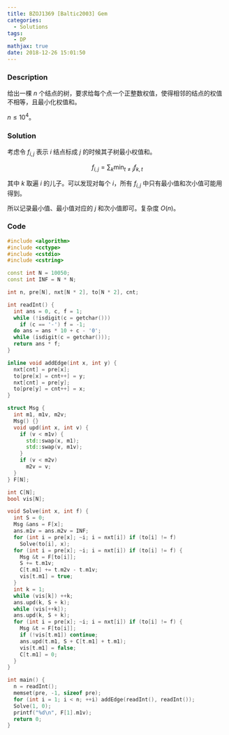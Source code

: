 ```yaml
---
title: BZOJ1369 [Baltic2003] Gem
categories:
  - Solutions
tags:
  - DP
mathjax: true
date: 2018-12-26 15:01:50
---
```


### Description

给出一棵 $n$ 个结点的树，要求给每个点一个正整数权值，使得相邻的结点的权值不相等，且最小化权值和。

$n\leqslant10^4$。

<!--more-->

### Solution

考虑令 $f_{i,j}$ 表示 $i$ 结点标成 $j$ 的时候其子树最小权值和。

$$f_{i,j}=\sum_k\min_{t\neq j}f_{k,t}$$

其中 $k$ 取遍 $i$ 的儿子。可以发现对每个 $i$，所有 $f_{i,j}$ 中只有最小值和次小值可能用得到。

所以记录最小值、最小值对应的 $j$ 和次小值即可。复杂度 $O(n)$。

### Code

```cpp
#include <algorithm>
#include <cctype>
#include <cstdio>
#include <cstring>

const int N = 10050;
const int INF = N * N;

int n, pre[N], nxt[N * 2], to[N * 2], cnt;

int readInt() {
  int ans = 0, c, f = 1;
  while (!isdigit(c = getchar()))
    if (c == '-') f = -1;
  do ans = ans * 10 + c - '0';
  while (isdigit(c = getchar()));
  return ans * f;
}

inline void addEdge(int x, int y) {
  nxt[cnt] = pre[x];
  to[pre[x] = cnt++] = y;
  nxt[cnt] = pre[y];
  to[pre[y] = cnt++] = x;
}

struct Msg {
  int m1, m1v, m2v;
  Msg() {}
  void upd(int x, int v) {
    if (v < m1v) {
      std::swap(x, m1);
      std::swap(v, m1v);
    }
    if (v < m2v)
      m2v = v;
  }
} F[N];

int C[N];
bool vis[N];

void Solve(int x, int f) {
  int S = 0;
  Msg &ans = F[x];
  ans.m1v = ans.m2v = INF;
  for (int i = pre[x]; ~i; i = nxt[i]) if (to[i] != f)
    Solve(to[i], x);
  for (int i = pre[x]; ~i; i = nxt[i]) if (to[i] != f) {
    Msg &t = F[to[i]];
    S += t.m1v;
    C[t.m1] += t.m2v - t.m1v;
    vis[t.m1] = true;
  }
  int k = 1;
  while (vis[k]) ++k;
  ans.upd(k, S + k);
  while (vis[++k]);
  ans.upd(k, S + k);
  for (int i = pre[x]; ~i; i = nxt[i]) if (to[i] != f) {
    Msg &t = F[to[i]];
    if (!vis[t.m1]) continue;
    ans.upd(t.m1, S + C[t.m1] + t.m1);
    vis[t.m1] = false;
    C[t.m1] = 0;
  }
}

int main() {
  n = readInt();
  memset(pre, -1, sizeof pre);
  for (int i = 1; i < n; ++i) addEdge(readInt(), readInt());
  Solve(1, 0);
  printf("%d\n", F[1].m1v);
  return 0;
}
```
